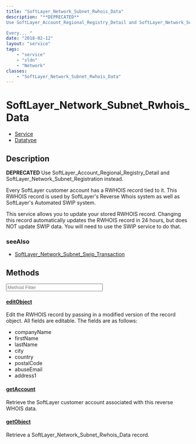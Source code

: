 ```yaml
---
title: "SoftLayer_Network_Subnet_Rwhois_Data"
description: "**DEPRECATED**
Use SoftLayer_Account_Regional_Registry_Detail and SoftLayer_Network_Subnet_Registration instead. 

Every... "
date: "2018-02-12"
layout: "service"
tags:
    - "service"
    - "sldn"
    - "Network"
classes:
    - "SoftLayer_Network_Subnet_Rwhois_Data"
---
```

# SoftLayer_Network_Subnet_Rwhois_Data
<div id='service-datatype'>
    <ul id='sldn-reference-tabs'>
    <li id='service'> <a href='/reference/services/SoftLayer_Network_Subnet_Rwhois_Data' >Service</a></li>    <li id='datatype'> <a href='/reference/datatypes/SoftLayer_Network_Subnet_Rwhois_Data' >Datatype</a></li>
    </ul>
</div>

## Description

**DEPRECATED**
Use SoftLayer_Account_Regional_Registry_Detail and SoftLayer_Network_Subnet_Registration instead. 

Every SoftLayer customer account has a RWHOIS record tied to it.  This RWHOIS record is used by SoftLayer's Reverse Whois system as well as SoftLayer's Automated SWIP system. 

This service allows you to update your stored RWHOIS record.  Changing this record automatically updates the RWHOIS record in 24 hours, but does NOT update SWIP data.  You will need to use the SWIP service to do that. 



### seeAlso

* [SoftLayer_Network_Subnet_Swip_Transaction](/reference/datatypes/SoftLayer_Network_Subnet_Swip_Transaction )


        
<div id="properties" class="content service-content">

## Methods

<div class="view-filters">
    <div class="clearfix">
        <div class="search-input-box">
            <input placeholder="Method Filter" onkeyup="titleSearch(inputId='edit-combine', divId='method-div', elementClass='method-row')" 
                type="text" id="edit-combine" value="" size="30" maxlength="128" class="form-text">
        </div>
    </div>
</div>

<div id="method-div">

<div class="method-row">

#### [editObject](/reference/services/SoftLayer_Network_Subnet_Rwhois_Data/editObject)
Edit the RWHOIS record by passing in a modified version of the record object. All fields are editable. The fields are as follows: 
* companyName
* firstName
* lastName
* city
* country
* postalCode
* abuseEmail
* address1
</div>

<div class="method-row">

#### [getAccount](/reference/services/SoftLayer_Network_Subnet_Rwhois_Data/getAccount)
Retrieve the SoftLayer customer account associated with this reverse WHOIS data.
</div>

<div class="method-row">

#### [getObject](/reference/services/SoftLayer_Network_Subnet_Rwhois_Data/getObject)
Retrieve a SoftLayer_Network_Subnet_Rwhois_Data record.
</div>
</div>

</div>

